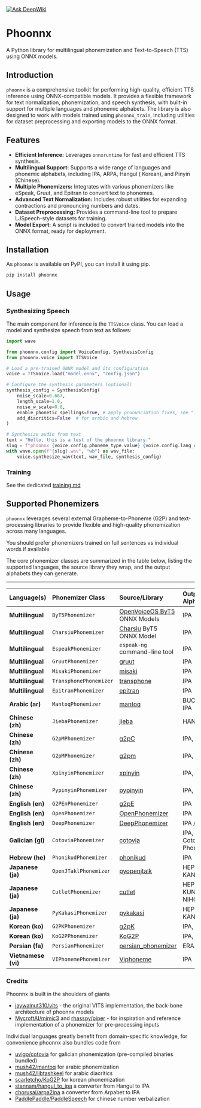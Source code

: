 [![Ask DeepWiki](https://deepwiki.com/badge.svg)](https://deepwiki.com/TigreGotico/phoonnx)

# Phoonnx

A Python library for multilingual phonemization and Text-to-Speech (TTS) using ONNX models.

## Introduction

`phoonnx` is a comprehensive toolkit for performing high-quality, efficient TTS inference using ONNX-compatible models.
It provides a flexible framework for text normalization, phonemization, and speech synthesis, with built-in support for
multiple languages and phonemic alphabets. The library is also designed to work with models trained using
`phoonnx_train`, including utilities for dataset preprocessing and exporting models to the ONNX format.

## Features

- **Efficient Inference:** Leverages `onnxruntime` for fast and efficient TTS synthesis.
- **Multilingual Support:** Supports a wide range of languages and phonemic alphabets, including IPA, ARPA, Hangul (
  Korean), and Pinyin (Chinese).
- **Multiple Phonemizers:** Integrates with various phonemizers like eSpeak, Gruut, and Epitran to convert text to
  phonemes.
- **Advanced Text Normalization:** Includes robust utilities for expanding contractions and pronouncing numbers and
  dates.
- **Dataset Preprocessing:** Provides a command-line tool to prepare LJSpeech-style datasets for training.
- **Model Export:** A script is included to convert trained models into the ONNX format, ready for deployment.

## Installation

As `phoonnx` is available on PyPI, you can install it using pip.

```bash
pip install phoonnx
```

## Usage

### Synthesizing Speech

The main component for inference is the `TTSVoice` class. You can load a model and synthesize speech from text as
follows:

```python
import wave

from phoonnx.config import VoiceConfig, SynthesisConfig
from phoonnx.voice import TTSVoice

# Load a pre-trained ONNX model and its configuration
voice = TTSVoice.load("model.onnx", "config.json")

# Configure the synthesis parameters (optional)
synthesis_config = SynthesisConfig(
    noise_scale=0.667,
    length_scale=1.0,
    noise_w_scale=0.8,
    enable_phonetic_spellings=True, # apply pronunciation fixes, see "locale" folder in this repo
    add_diacritics=False  # for arabic and hebrew
)

# Synthesize audio from text
text = "Hello, this is a test of the phoonnx library."
slug = f"phoonnx_{voice.config.phoneme_type.value}_{voice.config.lang_code}"
with wave.open(f"{slug}.wav", "wb") as wav_file:
    voice.synthesize_wav(text, wav_file, synthesis_config)

```

### Training

See the dedicated [training.md](/TRAINING.md)

## Supported Phonemizers

`phoonnx` leverages several external Grapheme-to-Phoneme (G2P) and text-processing libraries to provide flexible and
high-quality phonemization across many languages.

You should prefer phonemizers trained on full sentences vs individual words if available

The core phonemizer classes are summarized in the table below, listing the supported languages, the source library they
wrap, and the output alphabets they can generate.

***

| Language(s)         | Phonemizer Class       | Source/Library                                                                                                     | Output Alphabets             | 
|:--------------------|:-----------------------|:-------------------------------------------------------------------------------------------------------------------|:-----------------------------|
| **Multilingual**    | `ByT5Phonemizer`       | [OpenVoiceOS ByT5](https://huggingface.co/collections/OpenVoiceOS/g2p-models-6886a8d612825c3fe65befa0) ONNX Models | IPA                          | High-quality, model-based G2P for an extensive list of languages.                                                                           |
| **Multilingual**    | `CharsiuPhonemizer`    | [Charsiu](https://github.com/lingjzhu/CharsiuG2P) ByT5 ONNX Model                                                  | IPA                          | Very extensive multilingual support, including many regional dialects and variants (e.g., `eng-uk`, `spa-me`, `zho-s`).                     |
| **Multilingual**    | `EspeakPhonemizer`     | `espeak-ng` command-line tool                                                                                      | IPA                          | Broad language coverage, relying on the widely-used `espeak-ng` engine.                                                                     |
| **Multilingual**    | `GruutPhonemizer`      | [gruut](https://github.com/rhasspy/gruut)                                                                          | IPA                          | A tokenizer, text cleaner, and IPA phonemizer for several human languages that supports SSML.                                               |
| **Multilingual**    | `MisakiPhonemizer`     | [misaki](https://github.com/hexgrad/misaki)                                                                        | IPA                          | Misaki is a G2P engine designed for Kokoro models.                                                                                          |
| **Multilingual**    | `TransphonePhonemizer` | [transphone](https://github.com/xinjli/transphone)                                                                 | IPA                          | It provides approximated phoneme tokenizers and G2P model for 7546 languages registered in the Glottolog database.                          |
| **Multilingual**    | `EpitranPhonemizer`    | [epitran](https://github.com/dmort27/epitran)                                                                      | IPA                          | A tool for transcribing orthographic text as IPA                                                                                            |
| **Arabic (ar)**     | `MantoqPhonemizer`     | [mantoq](https://github.com/mush42/mantoq)                                                                         | BUCKWALTER, IPA              | Translates unvoweled Arabic to phonemes, with optional conversion to IPA.                                                                   |
| **Chinese (zh)**    | `JiebaPhonemizer`      | [jieba](https://github.com/fxsjy/jieba)                                                                            | HANZI                        | Segments Chinese text into words with spaces; useful for pre-processing.                                                                    |
| **Chinese (zh)**    | `G2pMPhonemizer`       | [g2pC](https://github.com/Kyubyong/g2pC)                                                                           | IPA, Pinyin                  | CRF-based Grapheme-to-Phoneme converter                                                                                                     |
| **Chinese (zh)**    | `G2pMPhonemizer`       | [g2pm](https://github.com/kakaobrain/g2pm)                                                                         | IPA, Pinyin                  | A Neural Grapheme-to-Phoneme Conversion Package for Mandarin Chinese                                                                        |
| **Chinese (zh)**    | `XpinyinPhonemizer`    | [xpinyin](https://github.com/lxneng/xpinyin)                                                                       | IPA, Pinyin                  | basic pinyin generator with optional tone marks                                                                                             |
| **Chinese (zh)**    | `PypinyinPhonemizer`   | [pypinyin](https://github.com/rainforest32/pypinyin)                                                               | IPA, Pinyin                  | comprehensive and accurate pinyin library                                                                                                   |
| **English (en)**    | `G2PEnPhonemizer`      | [g2pE](https://github.com/Kyubyong/g2p)                                                                            | IPA                          | A deep learning seq2seq framework based on TensorFlow                                                                                       |
| **English (en)**    | `OpenPhonemizer`       | [OpenPhonemizer](https://github.com/NeuralVox/OpenPhonemizer)                                                      | IPA                          | IPA Phonemizer powered by deep learning. This Phonemizer attempts to replicate the espeak Phonemizer while remaining permissively-licensed. |
| **English (en)**    | `DeepPhonemizer`       | [DeepPhonemizer](https://github.com/spring-media/DeepPhonemizer)                                                   | IPA / ARPA                   | Uses pre-trained deep learning models for English.                                                                                          |
| **Galician (gl)**   | `CotoviaPhonemizer`    | [cotovia](https://github.com/TigreGotico/cotovia-mirror)                                                           | IPA, Native Cotovia Phonemes | Relies on the `cotovia`executable for Galician phonemization.                                                                               |
| **Hebrew (he)**     | `PhonikudPhonemizer`   | [phonikud](https://github.com/thewh1teagle/phonikud)                                                               | IPA                          | Converts Hebrew text to IPA phonemes.                                                                                                       |
| **Japanese (ja)**   | `OpenJTaklPhonemizer`  | [pyopenjtalk](https://github.com/r9y9/pyopenjtalk)                                                                 | HEPBURN, KANA                | High-quality Japanese G2P.                                                                                                                  |
| **Japanese (ja)**   | `CutletPhonemizer`     | [cutlet](https://github.com/polm/cutlet)                                                                           | HEPBURN, KUNREI, NIHON       | Provides various Romanization standards.                                                                                                    |
| **Japanese (ja)**   | `PyKakasiPhonemizer`   | [pykakasi](https://codeberg.org/miurahr/pykakasi)                                                                  | HEPBURN, KANA, HIRA          | Romanization and Kana conversion.                                                                                                           |
| **Korean (ko)**     | `G2PKPhonemizer`       | [g2pK](https://github.com/Kyubyong/g2pK)                                                                           | IPA, HANGUL                  | Provides G2P for Korean, with optional IPA conversion.                                                                                      |
| **Korean (ko)**     | `KoG2PPhonemizer`      | [KoG2P](https://github.com/scarletcho/KoG2P)                                                                       | IPA, HANGUL                  | Provides G2P for Korean, with optional IPA conversion.                                                                                      |
| **Persian (fa)**    | `PersianPhonemizer`    | [persian_phonemizer](https://github.com/de-mh/persian_phonemizer)                                                  | ERAAB, IPA                   | Supports both standard IPA and the native ERAAB (diacritical) representations.                                                              |
| **Vietnamese (vi)** | `VIPhonemePhonemizer`  | [Viphoneme](https://github.com/v-nhandt21/Viphoneme)                                                               | IPA                          | Uses the `viphoneme` library for Vietnamese G2P.                                                                                            |

### Credits

Phoonnx is built in the shoulders of giants

- [jaywalnut310/vits](https://github.com/jaywalnut310/vits) - the original VITS implementation, the back-bone architecture of phoonnx models
- [MycroftAI/mimic3](https://github.com/MycroftAI/mimic3) and [rhasspy/piper](https://github.com/rhasspy/piper) - for inspiration and reference implementation of a phonemizer for pre-processing inputs

Individual languages greatly benefit from domain-specific knowledge, for convenience phoonnx also bundles code from

- [uvigo/cotovia](https://github.com/TigreGotico/cotovia-mirror) for galician phonemization (pre-compiled binaries bundled)
- [mush42/mantoq](https://github.com/mush42/mantoq) for arabic phonemization
- [mush42/libtashkeel](https://github.com/mush42/libtashkeel) for arabic diacritics
- [scarletcho/KoG2P](https://github.com/scarletcho/KoG2P) for korean phonemization
- [stannam/hangul_to_ipa](https://github.com/stannam/hangul_to_ipa) a converter from Hangul to IPA
- [chorusai/arpa2ipa](https://github.com/chorusai/arpa2ipa) a converter from Arpabet to IPA
- [PaddlePaddle/PaddleSpeech](https://github.com/PaddlePaddle/PaddleSpeech/blob/8097a56be811a540f4f62a95a9094296c374351a/paddlespeech/t2s/frontend/zh_normalization/) for chinese number verbalization

